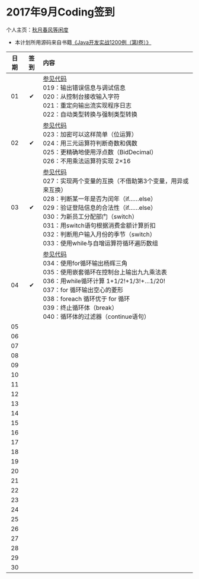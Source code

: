# 2017年9月Coding签到

个人主页：<a href="http://renkaigis.com/" target="_blank">秋月春风等闲度</a>

- 本计划所用源码来自书籍<a href="https://book.douban.com/subject/5417003/" target="_blank">《Java开发实战1200例（第Ⅰ卷）》</a>

| 日期 | 签到 | 内容 |
| :---: | :---: | :--- |
| 01 | ✔ | <a href="https://github.com/renkaigis/KeepCoding/tree/master/2017/09/01">参见代码</a><br>019：输出错误信息与调试信息<br>020：从控制台接收输入字符<br>021：重定向输出流实现程序日志<br>022：自动类型转换与强制类型转换 |
| 02 | ✔ | <a href="https://github.com/renkaigis/KeepCoding/tree/master/2017/09/02">参见代码</a><br>023：加密可以这样简单（位运算）<br>024：用三元运算符判断奇数和偶数<br>025：更精确地使用浮点数（BidDecimal）<br>026：不用乘法运算符实现 2×16 |
| 03 | ✔ | <a href="https://github.com/renkaigis/KeepCoding/tree/master/2017/09/02">参见代码</a><br>027：实现两个变量的互换（不借助第3个变量，用异或来互换）<br>028：判断某一年是否为闰年（if……else）<br>029：验证登陆信息的合法性（if……else）<br>030：为新员工分配部门（switch）<br>031：用switch语句根据消费金额计算折扣<br>032：判断用户输入月份的季节（switch）<br>033：使用while与自增运算符循环遍历数组 |
| 04 | ✔ | <a href="https://github.com/renkaigis/KeepCoding/tree/master/2017/09/02">参见代码</a><br>034：使用for循环输出杨辉三角<br>035：使用嵌套循环在控制台上输出九九乘法表<br>036：用while循环计算 1+1/2!+1/3!+…1/20!<br>037：for 循环输出空心的菱形<br>038：foreach 循环优于 for 循环<br>039：终止循环体（break）<br>040：循环体的过滤器（continue语句） |
| 05 |  |  |
| 06 |  |  |
| 07 |  |  |
| 08 |  |  |
| 09 |  |  |
| 10 |  |  |
| 11 |  |  |
| 12 |  |  |
| 13 |  |  |
| 14 |  |  |
| 15 |  |  |
| 16 |  |  |
| 17 |  |  |
| 18 |  |  |
| 19 |  |  |
| 20 |  |  |
| 21 |  |  |
| 22 |  |  |
| 23 |  |  |
| 24 |  |  |
| 25 |  |  |
| 26 |  |  |
| 27 |  |  |
| 28 |  |  |
| 29 |  |  |
| 30 |  |  |
